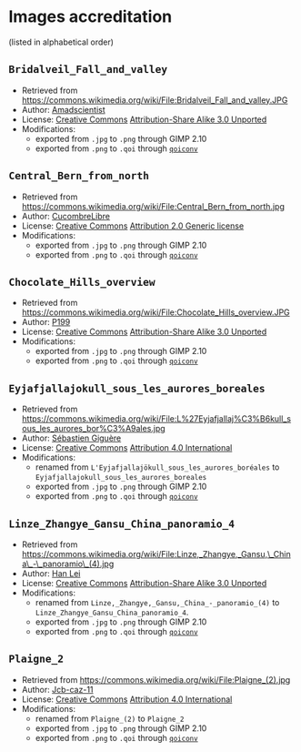 # Images accreditation

(listed in alphabetical order)

## `Bridalveil_Fall_and_valley`
* Retrieved from https://commons.wikimedia.org/wiki/File:Bridalveil_Fall_and_valley.JPG
* Author: [Amadscientist](https://commons.wikimedia.org/wiki/User:Amadscientist)
* License: [Creative Commons](https://en.wikipedia.org/wiki/en:Creative_Commons) [Attribution-Share Alike 3.0 Unported](https://creativecommons.org/licenses/by-sa/3.0/deed.en)
* Modifications:
  * exported from `.jpg` to `.png` through GIMP 2.10
  * exported from `.png` to `.qoi` through [`qoiconv`](https://github.com/phoboslab/qoi/blob/master/qoiconv.c)

## `Central_Bern_from_north`
* Retrieved from https://commons.wikimedia.org/wiki/File:Central_Bern_from_north.jpg
* Author: [CucombreLibre](https://www.flickr.com/people/33200530@N04)
* License: [Creative Commons](https://en.wikipedia.org/wiki/en:Creative_Commons) [Attribution 2.0 Generic license](https://creativecommons.org/licenses/by/2.0/deed.en)
* Modifications:
  * exported from `.jpg` to `.png` through GIMP 2.10
  * exported from `.png` to `.qoi` through [`qoiconv`](https://github.com/phoboslab/qoi/blob/master/qoiconv.c)

## `Chocolate_Hills_overview`
* Retrieved from https://commons.wikimedia.org/wiki/File:Chocolate_Hills_overview.JPG
* Author: [P199](https://commons.wikimedia.org/wiki/User:P199)
* License: [Creative Commons](https://en.wikipedia.org/wiki/en:Creative_Commons) [Attribution-Share Alike 3.0 Unported](https://creativecommons.org/licenses/by-sa/3.0/deed.en)
* Modifications:
  * exported from `.jpg` to `.png` through GIMP 2.10
  * exported from `.png` to `.qoi` through [`qoiconv`](https://github.com/phoboslab/qoi/blob/master/qoiconv.c)

## `Eyjafjallajokull_sous_les_aurores_boreales`
* Retrieved from https://commons.wikimedia.org/wiki/File:L%27Eyjafjallaj%C3%B6kull_sous_les_aurores_bor%C3%A9ales.jpg
* Author: [Sébastien Giguère](https://commons.wikimedia.org/wiki/User:Thaumazein1)
* License: [Creative Commons](https://en.wikipedia.org/wiki/en:Creative_Commons) [Attribution 4.0 International](https://creativecommons.org/licenses/by/4.0/deed.en)
* Modifications:
  * renamed from `L'Eyjafjallajökull_sous_les_aurores_boréales` to `Eyjafjallajokull_sous_les_aurores_boreales`
  * exported from `.jpg` to `.png` through GIMP 2.10
  * exported from `.png` to `.qoi` through [`qoiconv`](https://github.com/phoboslab/qoi/blob/master/qoiconv.c)

## `Linze_Zhangye_Gansu_China_panoramio_4`
* Retrieved from https://commons.wikimedia.org/wiki/File:Linze,_Zhangye,_Gansu,\_China\_-\_panoramio\_(4).jpg
* Author: [Han Lei](https://web.archive.org/web/20161027200109/http://www.panoramio.com/user/1540469?with_photo_id=102251104)
* License: [Creative Commons](https://en.wikipedia.org/wiki/en:Creative_Commons) [Attribution-Share Alike 3.0 Unported](https://creativecommons.org/licenses/by-sa/3.0/deed.en)
* Modifications:
  * renamed from `Linze,_Zhangye,_Gansu,_China_-_panoramio_(4)` to `Linze_Zhangye_Gansu_China_panoramio_4`.
  * exported from `.jpg` to `.png` through GIMP 2.10
  * exported from `.png` to `.qoi` through [`qoiconv`](https://github.com/phoboslab/qoi/blob/master/qoiconv.c)

## `Plaigne_2`
* Retrieved from https://commons.wikimedia.org/wiki/File:Plaigne_(2).jpg
* Author: [Jcb-caz-11](https://commons.wikimedia.org/wiki/User:Jcb-caz-11)
* License: [Creative Commons](https://en.wikipedia.org/wiki/en:Creative_Commons) [Attribution 4.0 International](https://creativecommons.org/licenses/by/4.0/deed.en)
* Modifications:
  * renamed from `Plaigne_(2)` to `Plaigne_2`
  * exported from `.jpg` to `.png` through GIMP 2.10
  * exported from `.png` to `.qoi` through [`qoiconv`](https://github.com/phoboslab/qoi/blob/master/qoiconv.c)